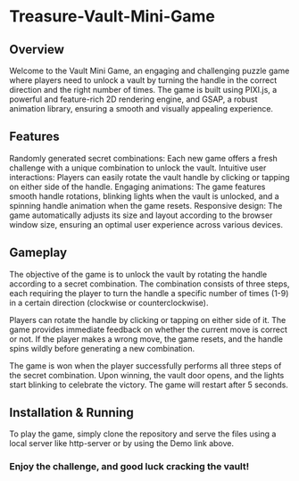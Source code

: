 # Treasure-Vault-Mini-Game

## Overview
Welcome to the Vault Mini Game, an engaging and challenging puzzle game where players need to unlock a vault by turning the handle in the correct direction and the right number of times. The game is built using PIXI.js, a powerful and feature-rich 2D rendering engine, and GSAP, a robust animation library, ensuring a smooth and visually appealing experience.

## Features
Randomly generated secret combinations: Each new game offers a fresh challenge with a unique combination to unlock the vault.
Intuitive user interactions: Players can easily rotate the vault handle by clicking or tapping on either side of the handle.
Engaging animations: The game features smooth handle rotations, blinking lights when the vault is unlocked, and a spinning handle animation when the game resets.
Responsive design: The game automatically adjusts its size and layout according to the browser window size, ensuring an optimal user experience across various devices.
## Gameplay
The objective of the game is to unlock the vault by rotating the handle according to a secret combination. The combination consists of three steps, each requiring the player to turn the handle a specific number of times (1-9) in a certain direction (clockwise or counterclockwise).

Players can rotate the handle by clicking or tapping on either side of it. The game provides immediate feedback on whether the current move is correct or not. If the player makes a wrong move, the game resets, and the handle spins wildly before generating a new combination.

The game is won when the player successfully performs all three steps of the secret combination. Upon winning, the vault door opens, and the lights start blinking to celebrate the victory. The game will restart after 5 seconds.

## Installation & Running
To play the game, simply clone the repository and serve the files using a local server like http-server or by using the Demo link above.

### Enjoy the challenge, and good luck cracking the vault!
